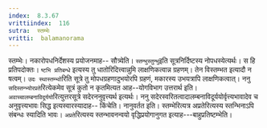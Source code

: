 ```yaml
---
index:  8.3.67
vrittiindex:  116
sutra:  स्तम्भेः
vritti:  balamanorama 
---
```


स्तम्भेः। नकारोपधनिर्देशस्य प्रयोजनमाह-- सौत्र्येति। `स्तन्भुस्तुन्भु`इति सूत्रनिर्दिष्टस्य नोपधस्येत्यर्थः। स हि प्रतिपदोक्तः। `ष्टभि प्रतिबन्धे` इत्यस्य तु धातोरिदित्त्वान्नुमि लाक्षणिकत्वान्न ग्रहणम्। तेन विस्तम्भत इत्यादौ न षत्वम्। `उदः स्थास्तम्भ्वो`रिति सूत्रे तु मोपधग्रहणादुभयोरपि ग्रहणं, मकारस्य उभयत्रापि लाक्षणिकत्वात्। ननु `सदिस्तन्भ्योरप्रते`रित्येकमेव सूत्रं कुतो न कृतमित्यत आह--योगविभाग उत्तरार्थ इति। `अवाच्चालम्बनाविदूर्ययो`रित्युत्तरसूत्रे सदेरननुवृत्त्यर्थ इत्यर्थः। ननु सदेरस्वरितत्वादालम्बनाविदूर्ययोर्वृत्त्यभावादेव च अनुवृत्त्यभावः सिद्ध इत्यस्वारस्यादाह-- किंचेति। नानुवर्तत इति। स्तम्भेरित्यत्र अप्रतेरित्यस्य स्तन्भिनाऽपि संबन्धः स्यादिति भावः। `अप्रते`रित्यस्य स्तन्भावनन्वयो वृद्धिप्रयोगानुगत इत्याह---बाहुप्रतिष्टम्भेति।

